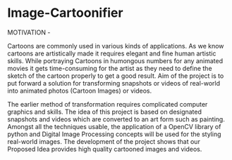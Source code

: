 # Image-Cartoonifier

MOTIVATION -

Cartoons are commonly used in various kinds of applications. As we know cartoons are artistically made it requires elegant and fine human artistic skills. While portraying Cartoons in humongous numbers for any animated movies it gets time-consuming for the artist as they need to define the sketch of the cartoon properly to get a good result. Aim of the project is to put forward a solution for transforming snapshots or videos of real-world into animated photos (Cartoon Images) or videos. 

The earlier method of transformation requires complicated computer graphics and skills. The idea of this project is based on designated snapshots and videos which are converted to an art form such as painting. Amongst all the techniques usable, the application of a OpenCV library of python and Digital Image Processing concepts will be used for the styling real-world images. The development of the project shows that our Proposed Idea provides high quality cartooned images and videos.
